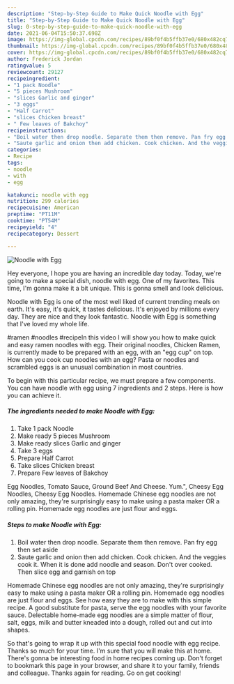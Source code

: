 ```yaml
---
description: "Step-by-Step Guide to Make Quick Noodle with Egg"
title: "Step-by-Step Guide to Make Quick Noodle with Egg"
slug: 0-step-by-step-guide-to-make-quick-noodle-with-egg
date: 2021-06-04T15:50:37.698Z
image: https://img-global.cpcdn.com/recipes/89bf0f4b5ffb37e0/680x482cq70/noodle-with-egg-recipe-main-photo.jpg
thumbnail: https://img-global.cpcdn.com/recipes/89bf0f4b5ffb37e0/680x482cq70/noodle-with-egg-recipe-main-photo.jpg
cover: https://img-global.cpcdn.com/recipes/89bf0f4b5ffb37e0/680x482cq70/noodle-with-egg-recipe-main-photo.jpg
author: Frederick Jordan
ratingvalue: 5
reviewcount: 29127
recipeingredient:
- "1 pack Noodle"
- "5 pieces Mushroom"
- "slices Garlic and ginger"
- "3 eggs"
- "Half Carrot"
- "slices Chicken breast"
- " Few leaves of Bakchoy"
recipeinstructions:
- "Boil water then drop noodle. Separate them then remove. Pan fry egg then set aside"
- "Saute garlic and onion then add chicken. Cook chicken. And the veggies cook it. When it is done add noodle and season. Don&#39;t over cooked. Then slice egg and garnish on top"
categories:
- Recipe
tags:
- noodle
- with
- egg

katakunci: noodle with egg 
nutrition: 299 calories
recipecuisine: American
preptime: "PT11M"
cooktime: "PT54M"
recipeyield: "4"
recipecategory: Dessert

---
```



![Noodle with Egg](https://img-global.cpcdn.com/recipes/89bf0f4b5ffb37e0/680x482cq70/noodle-with-egg-recipe-main-photo.jpg)

Hey everyone, I hope you are having an incredible day today. Today, we're going to make a special dish, noodle with egg. One of my favorites. This time, I'm gonna make it a bit unique. This is gonna smell and look delicious.

Noodle with Egg is one of the most well liked of current trending meals on earth. It's easy, it's quick, it tastes delicious. It's enjoyed by millions every day. They are nice and they look fantastic. Noodle with Egg is something that I've loved my whole life.

#ramen #noodles #recipeIn this video I will show you how to make quick and easy ramen noodles with egg. Their original noodles, Chicken Ramen, is currently made to be prepared with an egg, with an &#34;egg cup&#34; on top. How can you cook cup noodles with an egg? Pasta or noodles and scrambled eggs is an unusual combination in most countries.


To begin with this particular recipe, we must prepare a few components. You can have noodle with egg using 7 ingredients and 2 steps. Here is how you can achieve it.

<!--inarticleads1-->

##### The ingredients needed to make Noodle with Egg:

1. Take 1 pack Noodle
1. Make ready 5 pieces Mushroom
1. Make ready slices Garlic and ginger
1. Take 3 eggs
1. Prepare Half Carrot
1. Take slices Chicken breast
1. Prepare  Few leaves of Bakchoy


Egg Noodles, Tomato Sauce, Ground Beef And Cheese. Yum.&#34;, Cheesy Egg Noodles, Cheesy Egg Noodles. Homemade Chinese egg noodles are not only amazing, they&#39;re surprisingly easy to make using a pasta maker OR a rolling pin. Homemade egg noodles are just flour and eggs. 

<!--inarticleads2-->

##### Steps to make Noodle with Egg:

1. Boil water then drop noodle. Separate them then remove. Pan fry egg then set aside
1. Saute garlic and onion then add chicken. Cook chicken. And the veggies cook it. When it is done add noodle and season. Don&#39;t over cooked. Then slice egg and garnish on top


Homemade Chinese egg noodles are not only amazing, they&#39;re surprisingly easy to make using a pasta maker OR a rolling pin. Homemade egg noodles are just flour and eggs. See how easy they are to make with this simple recipe. A good substitute for pasta, serve the egg noodles with your favorite sauce. Delectable home-made egg noodles are a simple matter of flour, salt, eggs, milk and butter kneaded into a dough, rolled out and cut into shapes. 

So that's going to wrap it up with this special food noodle with egg recipe. Thanks so much for your time. I'm sure that you will make this at home. There's gonna be interesting food in home recipes coming up. Don't forget to bookmark this page in your browser, and share it to your family, friends and colleague. Thanks again for reading. Go on get cooking!
